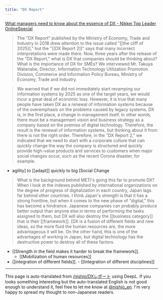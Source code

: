 ```yaml
---
title: "DX Report"
---
```


[What managers need to know about the essence of DX - Nikkei Top Leader OnlineSpecial](https://special.nikkeibp.co.jp/atclh/ONB/21/economicmedia1115/spe01/)
> The "DX Report" published by the Ministry of Economy, Trade and Industry in 2018 drew attention to the issue called "[[the cliff of 2025]]," but the "[[DX Report 2]]" says that many incorrect interpretations were made there. Now, three years after the release of the "DX Report," what is DX that companies should be thinking about? What is the importance of DX for SMEs? We interviewed Mr. Takuya Watanabe, Director, Information Technology Utilization Promotion Division, Commerce and Information Policy Bureau, Ministry of Economy, Trade and Industry.

> We warned that if we did not immediately start revamping our information systems by 2025 as one of the target years, we would incur a great deal of economic loss. However, it is true that many people have taken DX as a renewal of information systems because of the overemphasis on the problems caused by legacy systems.
>  DX is, in the first place, a change in management itself. In other words, there must be a management vision and business strategy as a company based on the premise of digital technology. Therefore, the result is the renewal of information systems, but thinking about it from there is not the right order.
>  Therefore, in the "DX Report 2," we indicated that we need to start with a corporate culture that can quickly change the way the company is structured and quickly provide high-value products and services to customers when major social changes occur, such as the recent Corona disaster, for example.
- agility] to [[adapt]] quickly to big [Social Change

> What is the background behind METI's going this far to promote DX?
>  When I look at the indexes published by international organizations on the degree of progress of digitalization in each country, Japan lags far behind other countries. I think Japan's strength is that it has a strong frontline, but when it comes to the new phase of "digital," this has become a hindrance. Japanese companies can probably produce better output than anyone else in terms of performing the tasks assigned to them, but DX will also destroy the [[business category]] that is their [[framework]]. [DX is a fusion of different fields and new ideas, so the more fluid the human resources are, the more advantageous it will be. On the other hand, this is one of the advantages of working in Japan, but digital technology has the destructive power to destroy all of these factors.
- [[Strength in the field makes it harder to break the framework]].
    - [[Mobilization of human resources]]
- [[integration of different fields]].
        - [[Integration of different disciplines]]

---
This page is auto-translated from [/nishio/DXレポート](https://scrapbox.io/nishio/DXレポート) using DeepL. If you looks something interesting but the auto-translated English is not good enough to understand it, feel free to let me know at [@nishio_en](https://twitter.com/nishio_en). I'm very happy to spread my thought to non-Japanese readers.